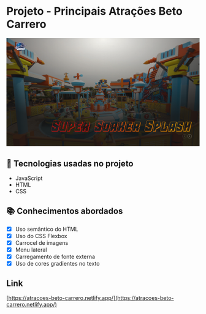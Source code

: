 # Projeto - Principais Atrações Beto Carrero
![Projeto Beto Carrero](./assets/members/projeto.png)

## 🚀 Tecnologias usadas no projeto
- JavaScript
- HTML
- CSS

## 📚 Conhecimentos abordados
- [x] Uso semântico do HTML
- [x] Uso do CSS Flexbox
- [x] Carrocel de imagens
- [x] Menu lateral
- [x] Carregamento de fonte externa
- [x] Uso de cores gradientes no texto

## Link
[https://atracoes-beto-carrero.netlify.app/](https://atracoes-beto-carrero.netlify.app/)

